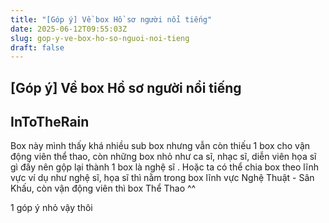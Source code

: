 ```yaml
---
title: "[Góp ý] Về box Hồ sơ người nổi tiếng"
date: 2025-06-12T09:55:03Z
slug: gop-y-ve-box-ho-so-nguoi-noi-tieng
draft: false
---
```


## [Góp ý] Về box Hồ sơ người nổi tiếng

## InToTheRain

Box này mình thấy khá nhiều sub box nhưng vẫn còn thiếu 1 box cho vận động viên thể thao, còn những box nhỏ như ca sĩ, nhạc sĩ, diễn viên họa sĩ gì đấy nên gộp lại thành 1 box là nghệ sĩ . Hoặc ta có thể chia box theo lĩnh vực ví dụ như nghệ sĩ, họa sĩ thì nằm trong box lĩnh vực Nghệ Thuật - Sân Khấu, còn vận động viên thì box Thể Thao ^^

1 góp ý nhỏ vậy thôi